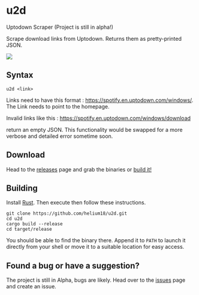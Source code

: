 # u2d
Uptodown Scraper (Project is still in alpha!)

Scrape download links from Uptodown. Returns them as pretty-printed JSON.

![](https://i.imgur.com/6MmHnBL.gif)

## Syntax
```
u2d <link>
```
Links need to have this format : https://spotify.en.uptodown.com/windows/. The Link needs to point to the homepage.

Invalid links like this : https://spotify.en.uptodown.com/windows/download 

return an empty JSON. This functionality would be swapped for a more verbose and detailed error sometime soon.

## Download
Head to the [releases](https://github.com/helium18/u2d/releases) page and grab the binaries or [build it!](#Building)

## Building
Install [Rust](https://www.rust-lang.org/tools/install). Then execute then follow these instructions.

```
git clone https://github.com/helium18/u2d.git
cd u2d
cargo build --release 
cd target/release
```

You should be able to find the binary there. Append it to `PATH` to launch it directly from your shell or move it to a suitable location for easy access.

## Found a bug or have a suggestion?
The project is still in Alpha, bugs are likely. Head over to the [issues](https://github.com/helium18/u2d/issues) page and create an issue.

